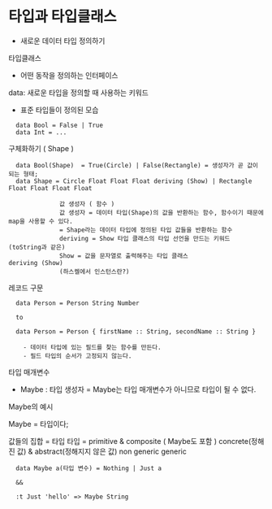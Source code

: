 # 타입과 타입클래스

- 새로운 데이터 타입 정의하기

타입클래스

- 어떤 동작을 정의하는 인터페이스

data: 새로운 타입을 정의할 때 사용하는 키워드

- 표준 타입들이 정의된 모습

```
  data Bool = False | True
  data Int = ...

```

구체화하기 ( Shape )

```
  data Bool(Shape)  = True(Circle) | False(Rectangle) = 생성자가 곧 값이 되는 형태;
  data Shape = Circle Float Float Float deriving (Show) | Rectangle Float Float Float Float

              값 생성자 ( 함수 )
              값 생성자 = 데이터 타입(Shape)의 값을 반환하는 함수, 함수이기 때문에 map을 사용할 수 있다.
              = Shape라는 데이터 타입에 정의된 타입 값들을 반환하는 함수
              deriving = Show 타입 클래스의 타입 선언을 만드는 키워드 (toString과 같은)
              Show = 값을 문자열로 출력해주는 타입 클래스
deriving (Show)
              (하스켈에서 인스턴스란?)
```

레코드 구문

```
  data Person = Person String Number

  to

  data Person = Person { firstName :: String, secondName :: String }

    - 데이터 타입에 있는 필드를 찾는 함수를 만든다.
    - 필드 타입의 순서가 고정되지 않는다.
```

타입 매개변수

- Maybe : 타입 생성자 = Maybe는 타입 매개변수가 아니므로 타입이 될 수 없다.

Maybe의 예시

Maybe = 타입이다;

값들의 집합 = 타입
타입 = primitive & composite ( Maybe도 포함 )
concrete(정해진 값) & abstract(정해지지 않은 값)
non generic         generic

```
  data Maybe a(타입 변수) = Nothing | Just a

  &&

  :t Just 'hello' => Maybe String
```
